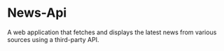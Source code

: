 # News-Api
A web application that fetches and displays the latest news from various sources using a third-party API.

